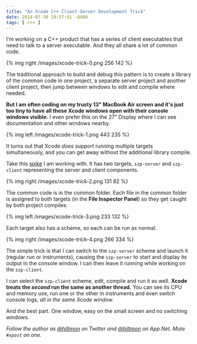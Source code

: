 ```yaml
---
title: "An Xcode C++ Client-Server Development Trick"
date: 2014-07-30 19:57:01 -0400
tags: [ c++ ]
---
```


I'm working on a C++ product that has a series of client executables that need to talk to a server executable. And they all share a lot of common code.

{% img right /images/xcode-trick-0.png 256 142 %}

The traditional approach to build and debug this pattern is to create a library of the common code in one project, a separate server project and another client project, then jump between windows to edit and compile where needed.

**But I am often coding on my trusty 13" MacBook Air screen and it's just too tiny to have all these Xcode windows open with their console windows visible.** I even prefer this on the 27" Display where I can see documentation and other windows nearby.

{% img left /images/xcode-trick-1.png 443 235 %}

It turns out that Xcode *does* support running multiple targets simultaneously, and you can get away without the additional library compile.

Take this [spike](https://hiltmon.com/blog/2012/04/06/spike-solutions/) I am working with. It has two targets, `szp-server` and `szp-client` representing the server and client components.

{% img right /images/xcode-trick-2.png 131 82 %}

The common code is in the common folder. Each file in the common folder is assigned to both targets (in the **File Inspector Panel**) so they get caught by both project compiles.

{% img left /images/xcode-trick-3.png 233 132 %}

Each target also has a scheme, so each can be run as normal.

{% img right /images/xcode-trick-4.png 266 334 %}

The simple trick is that I can switch to the `szp-server` scheme and launch it (regular run or instruments), causing the `szp-server` to start and display its output in the console window. I can then leave it running while working on the `szp-client`.

I can select the `szp-client` scheme, edit, compile and run it as well. **Xcode treats the *second* run the same as another thread.** You can see its CPU and memory use, run one or the other in instruments and even switch console logs, *all in the same Xcode window*.

And the best part. One window, easy on the small screen and no switching windows.

*Follow the author as [@hiltmon](https://twitter.com/hiltmon) on Twitter and [@hiltmon](http://alpha.app.net/hiltmon) on App.Net. Mute `#xpost` on one.*
